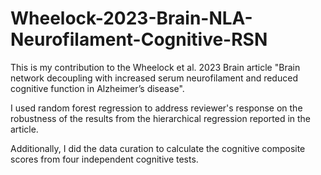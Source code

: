 # Wheelock-2023-Brain-NLA-Neurofilament-Cognitive-RSN

This is my contribution to the Wheelock et al. 2023 Brain article "Brain network decoupling with increased serum neurofilament and reduced cognitive function in Alzheimer’s disease".

I used random forest regression to address reviewer's response on the robustness of the results from the hierarchical regression reported in the article.

Additionally, I did the data curation to calculate the cognitive composite scores from four independent cognitive tests.
